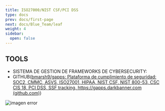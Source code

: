 ```yaml
---
title: ISO27000/NIST CSF/PCI DSS
type: docs
prev: docs/first-page
next: docs/Blue_Team/leaf
weight: 4
sidebar:
  open: false
---
```


## TOOLS

- SISTEMA DE GESTION DE FRAMEWORKS DE CYBERSECURITY:
- GITHUB([bmarsh9/gapps: Plataforma de cumplimiento de seguridad: SOC2, CMMC, ASVS, ISO27001, HIPAA, NIST CSF, NIST 800-53, CSC CIS 18, PCI DSS, SSF tracking. https://gapps.darkbanner.com (github.com)](https://github.com/bmarsh9/gapps))

![imagen error](/images/blue_team/iso_nist_pci/20230901093417.png)
